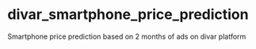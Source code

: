 # divar_smartphone_price_prediction
Smartphone price prediction based on 2 months of ads on divar platform 
